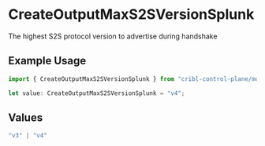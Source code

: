 # CreateOutputMaxS2SVersionSplunk

The highest S2S protocol version to advertise during handshake

## Example Usage

```typescript
import { CreateOutputMaxS2SVersionSplunk } from "cribl-control-plane/models/operations";

let value: CreateOutputMaxS2SVersionSplunk = "v4";
```

## Values

```typescript
"v3" | "v4"
```